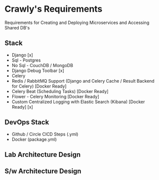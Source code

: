 # Crawly's Requirements
Requirements for Creating and Deploying Microservices and Accessing Shared DB's

## Stack
* Django [x]
* Sql - Postgres
* No Sql - CouchDB / MongoDB
* Django Debug Toolbar [x]
* Celery
* Redis / RabbitMQ Support (Django and Celery Cache / Result Backend for Celery) [Docker Ready]
* Celery Beat (Scheduling Tasks) [Docker Ready]
* Flower - Celery Monitoring [Docker Ready]
* Custom Centralized Logging with Elastic Search (Kibana) [Docker Ready] [x]

## DevOps Stack
* Github / Circle CICD Steps (.yml)
* Docker (package.yml)

## Lab Architecture Design


## S/w Architecture Design
